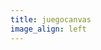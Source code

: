 ```yaml
---
title: juegocanvas
image_align: left
---
```


<html>
<head>
    <script> 
document.onkeydown=function(e){ 
    e=e || window.event; 
    t=e.keyCode || e.charCode; 
    if(t>36 && t<41)return false; 
} 

</script> 
    <meta name="viewport" content="width=device-width, InicarNueva Partida=1.0" />
    <br>
    <style>
        
        canvas {
            border: 1px solid #d3d3d3;
            background-color: #E5E7E9 ;
            margin-top: 6%; 
            margin-left: auto; 
            margin-right: auto;
            display: block;
        } 

        .modalDialog {
            position: fixed;
            font-family: Arial, Helvetica, sans-serif;
            top: 0;
            right: 0;
            bottom: 0;
            left: 0;
            background: rgba(0, 0, 0, 0.8);
            z-index: 99999;
            opacity: 0;
            -webkit-transition: opacity 400ms ease-in;
            -moz-transition: opacity 400ms ease-in;
            transition: opacity 400ms ease-in;
            pointer-events: none;
        }

        .modalDialog:target {
            opacity: 1;
            pointer-events: auto;
        }

        .modalDialog>div {
            width: 400px;
            position: static;
            margin: 10% auto;
            padding: 5px 20px 13px 20px;
            border-radius: 10px;
            background: #fff;
            background: -moz-linear-gradient(#fff, #999);
            background: -webkit-linear-gradient(#fff, #999);
            background: -o-linear-gradient(#fff, #999);
            -webkit-transition: opacity 400ms ease-in;
            -moz-transition: opacity 400ms ease-in;
            transition: opacity 400ms ease-in;
        }

        .close {
            background: #606061;
            color: #FFFFFF;
            line-height: 25px;
            position: static;
            right: -12px;
            text-align: center;
            top: -10px;
            width: 24px;
            text-decoration: none;
            font-weight: bold;
            -webkit-border-radius: 12px;
            -moz-border-radius: 12px;
            border-radius: 12px;
            -moz-box-shadow: 1px 1px 3px #000;
            -webkit-box-shadow: 1px 1px 3px #000;
            box-shadow: 1px 1px 3px #000;
        }

        .close:hover {
            background: #00d9ff;
        }
    </style>
</head>

<body onload="startGame()">
    
    <div id="modal"></div>
    <div id="ScoreTable"></div>

            <a href="javascript:location.reload()">Iniciar Nueva Partida </a> 

    <script>

        var myGamePiece;
        var myObstacles = [];
        var myScore;

        function startGame() {
            myGamePiece = new component(30, 30, "/user/img/tierra.gif", 10, 120,"image");
            myScore = new component("30px", "Consolas", "black", 280, 40, "text");
            myGameArea.start();
        }
        var myGameArea = {
    canvas : document.createElement("canvas"),
    start : function() {
        this.canvas.width = 480;
        this.canvas.height = 270;
        this.context = this.canvas.getContext("2d");
        document.body.insertBefore(this.canvas, document.body.childNodes[0]);
        this.frameNo = 0;
        this.interval = setInterval(updateGameArea, 20);
        window.addEventListener('keydown', function (e) {
            myGameArea.key = e.keyCode;
        })
        window.addEventListener('keyup', function (e) {
            myGameArea.key = false;
        })
        },
    clear : function() {
        this.context.clearRect(0, 0, this.canvas.width, this.canvas.height);
    },
    stop : function() {
        clearInterval(this.interval);
    }
}
function component(width, height, color, x, y, type) {
    this.type = type;
     if (type == "image") {
    this.image = new Image();
    this.image.src = color;
  }
    this.width = width;
    this.height = height;
    this.speedX = 0;
    this.speedY = 0;    
    this.x = x;
    this.y = y;    
    this.update = function() {
        ctx = myGameArea.context;
        
        if (this.type == "text") {
            ctx.font = this.width + " " + this.height;
            ctx.fillStyle = color;
            ctx.fillText(this.text, this.x, this.y);
        } else {
             if (type == "image") {
      ctx.drawImage(this.image, 
        this.x, 
        this.y,
        this.width, this.height);
    } else {
            ctx.fillStyle = color;
            ctx.fillRect(this.x, this.y, this.width, this.height);
            }
        }
    }
    this.newPos = function() {
        this.x += this.speedX;
        this.y += this.speedY;        
    }
    this.crashWith = function(otherobj) {
        var myleft = this.x;
        var myright = this.x + (this.width);
        var mytop = this.y;
        var mybottom = this.y + (this.height);
        var otherleft = otherobj.x;
        var otherright = otherobj.x + (otherobj.width);
        var othertop = otherobj.y;
        var otherbottom = otherobj.y + (otherobj.height);
        var crash = true;
        if ((mybottom < othertop) || (mytop > otherbottom) || (myright < otherleft) || (myleft > otherright)) {
            crash = false;
        }
        return crash;
    }
}
function updateGameArea() {
    var x, height, gap, minHeight, maxHeight, minGap, maxGap;
    for (i = 0; i < myObstacles.length; i += 1) {
        if (myGamePiece.crashWith(myObstacles[i])) {
            myGameArea.stop();
            return;
        } 
    }
    myGameArea.clear();
    myGamePiece.speedX = 0;
    myGamePiece.speedY = 0;    
    
    
    myGameArea.frameNo += 1;
    if (myGameArea.frameNo == 1 || everyinterval(150)) {
        x = myGameArea.canvas.width;
        minHeight = 20;
        maxHeight = 200;
        height = Math.floor(Math.random()*(maxHeight-minHeight+1)+minHeight);
        minGap = 50;
        maxGap = 200;
        gap = Math.floor(Math.random()*(maxGap-minGap+1)+minGap);
        myObstacles.push(new component(10, height, "green", x, 0));
        myObstacles.push(new component(10, x - height - gap, "green", x, height + gap));
    }
   
 
   
    for (i = 0; i < myObstacles.length; i += 1) {
   
     var t = 1;
    if(myGameArea.frameNo >=500 && myGameArea.frameNo <=999 ){
        t = 2;
        }
    else{
        if(myGameArea.frameNo >=1000 && myGameArea.frameNo <=1499){
        t=3;
        }
        else{
            if(myGameArea.frameNo >=1500 && myGameArea.frameNo <=1999){
                t=4;
            }
            else{
                if(myGameArea.frameNo >=2000 && myGameArea.frameNo <=2499){
                t=5;
                }
                else{
                    if(myGameArea.frameNo >=2500 && myGameArea.frameNo <=2999){
                        t=6;
                    }
                    else{
                        if(myGameArea.frameNo >=3000){
                        t=7;
                        }
                    }
                }
            }
        }
    }
    
    if (myGameArea.key && myGameArea.key == 37) {myGamePiece.speedX = -t; }
    if (myGameArea.key && myGameArea.key == 39) {myGamePiece.speedX = t; }
    if (myGameArea.key && myGameArea.key == 38) {myGamePiece.speedY = -t; }
    if (myGameArea.key && myGameArea.key == 40) {myGamePiece.speedY = t; }
  
        myObstacles[i].speedX = -t;
        myObstacles[i].newPos();
        myObstacles[i].update();
  
    
    }
    
    
   // for (i = 0; i < myObstacles.length; i += 1) {
   
     //   myObstacles[i].x += -3;
       // myObstacles[i].update();
        
       
    //}
    myScore.text="SCORE: " + myGameArea.frameNo;
    myScore.update();
    myGamePiece.newPos();    
    myGamePiece.update();
}
function everyinterval(n) {
    if ((myGameArea.frameNo / n) % 1 == 0) {return true;}
    return false;
}
function moveup() {
    myGamePiece.speedY = -1; 
}
function movedown() {
    myGamePiece.speedY = 1; 
}
function moveleft() {
    myGamePiece.speedX = -1; 
}
function moveright() {
    myGamePiece.speedX = 1; 
}
function clearmove() {
    myGamePiece.speedX = r;
    myGamePiece.speedY = 0;
}

         </script>
    <br>
 <p>1. Remplazar botones por teclas con flechas</p>
<p> 2. añadir gravedad</p>
<p> 3. Evitar que salga la figura del marco</p>
<p> 4. Remplazar el cuadro rojo</p>
<p> 5. Incrementar la velocidad un 20% cada 500 puntos</p>
</body>
</html>
